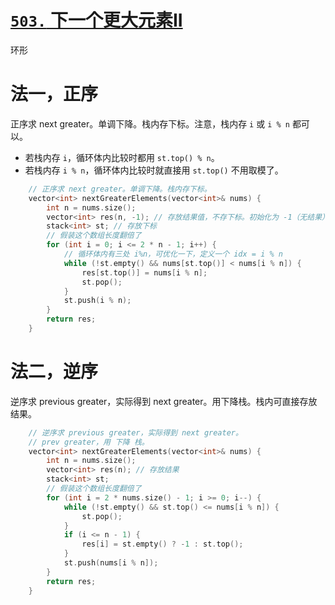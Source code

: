 # [`503.` 下一个更大元素II](https://leetcode.cn/problems/next-greater-element-ii/)

环形

# 法一，正序

正序求 next greater。单调下降。栈内存下标。注意，栈内存 `i` 或 `i % n` 都可以。
- 若栈内存 `i`，循环体内比较时都用 `st.top() % n`。
- 若栈内存 `i % n`，循环体内比较时就直接用 `st.top()` 不用取模了。

```cpp
    // 正序求 next greater。单调下降。栈内存下标。
    vector<int> nextGreaterElements(vector<int>& nums) {
        int n = nums.size();
        vector<int> res(n, -1); // 存放结果值，不存下标。初始化为 -1（无结果）
        stack<int> st; // 存放下标
        // 假装这个数组长度翻倍了
        for (int i = 0; i <= 2 * n - 1; i++) {
            // 循环体内有三处 i%n，可优化一下，定义一个 idx = i % n
            while (!st.empty() && nums[st.top()] < nums[i % n]) {
                res[st.top()] = nums[i % n];
                st.pop();
            }
            st.push(i % n);
        }
        return res;
    }
```

# 法二，逆序

逆序求 previous greater，实际得到 next greater。用下降栈。栈内可直接存放结果。

```cpp
    // 逆序求 previous greater，实际得到 next greater。
    // prev greater，用 下降 栈。
    vector<int> nextGreaterElements(vector<int>& nums) {
        int n = nums.size();
        vector<int> res(n); // 存放结果
        stack<int> st;
        // 假装这个数组长度翻倍了
        for (int i = 2 * nums.size() - 1; i >= 0; i--) {
            while (!st.empty() && st.top() <= nums[i % n]) {
                st.pop();
            }
            if (i <= n - 1) {
                res[i] = st.empty() ? -1 : st.top();
            }
            st.push(nums[i % n]);
        }
        return res;
    }
```